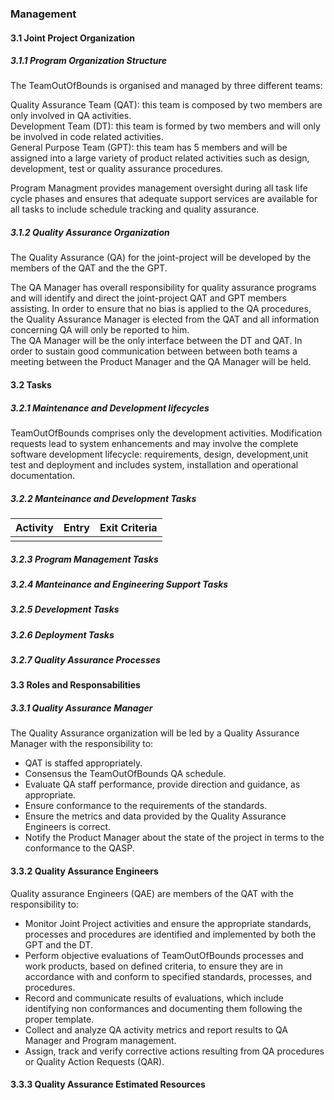 
### Management
#### 3.1 Joint Project Organization

##### 3.1.1 Program Organization Structure

The TeamOutOfBounds is organised and managed by three different teams:

Quality Assurance Team (QAT): this team is composed by two members are only 
involved in QA activities. \
Development Team (DT): this team is formed by two members and will only 
be involved in code related activities. \
General Purpose Team (GPT): this team has 5 members and will be assigned 
into a large variety of product related activities such as design, development,
test or quality assurance procedures.


Program Managment provides management oversight during all task life cycle 
phases and ensures that adequate support services are available for all 
tasks to include schedule tracking and quality assurance.


##### 3.1.2 Quality Assurance Organization

The Quality Assurance (QA) for the joint-project will be developed by the 
members of the QAT and the the GPT. 

The QA Manager has overall responsibility for quality assurance programs
 and will identify and direct the joint-project QAT and GPT members assisting.
 In order to ensure that no bias is applied to the QA procedures, the 
Quality Assurance Manager is elected from the QAT and all information 
concerning QA will only be reported to him. \
The QA Manager will be the only interface between the DT and QAT. In order 
to sustain good communication between between both teams a meeting between 
the Product Manager and the QA Manager will be held.

#### 3.2 Tasks



##### 3.2.1 Maintenance and Development lifecycles

TeamOutOfBounds comprises only the development activities. Modification 
requests lead to system enhancements and may involve the complete software 
development lifecycle: requirements, design, development,unit test and 
deployment and includes system, installation and operational documentation.


##### 3.2.2 Manteinance and Development Tasks

| Activity     | Entry        | Exit Criteria |
|--------------|:------------:| -------------:|
|              |              |               |

##### 3.2.3 Program Management Tasks



##### 3.2.4 Manteinance and Engineering Support Tasks



##### 3.2.5 Development Tasks



##### 3.2.6 Deployment Tasks



##### 3.2.7 Quality Assurance Processes



#### 3.3 Roles and Responsabilities



##### 3.3.1 Quality Assurance Manager

The Quality Assurance organization will be led by a Quality Assurance Manager
with the responsibility to:
* QAT is staffed appropriately.
* Consensus the TeamOutOfBounds QA schedule.
* Evaluate QA staff performance, provide direction and guidance, as appropriate.
* Ensure conformance to the requirements of the standards.
* Ensure the metrics and data provided by the Quality Assurance Engineers
is correct.
* Notify the Product Manager about the state of the project in terms to 
the conformance to the QASP.    


#### 3.3.2 Quality Assurance Engineers

Quality assurance Engineers (QAE) are members of the QAT with the responsibility 
to:

* Monitor Joint Project activities and ensure the appropriate standards,
 processes and procedures are identified and implemented by both the GPT
  and the DT.
* Perform objective evaluations of TeamOutOfBounds processes and work products, 
based on defined criteria, to ensure they are in accordance with and 
conform to specified standards, processes, and procedures.
* Record and communicate results of evaluations, which include identifying 
non conformances and documenting them following the proper template. 
* Collect and analyze QA activity metrics and report results to QA Manager 
and Program management.
* Assign, track and verify corrective actions resulting from QA procedures 
or Quality Action Requests (QAR).


#### 3.3.3 Quality Assurance Estimated Resources